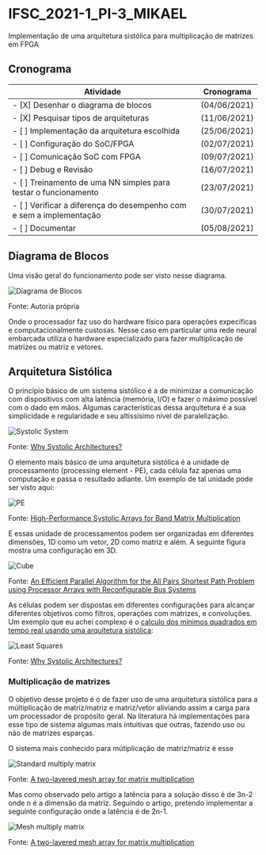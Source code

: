 # IFSC_2021-1_PI-3_MIKAEL

Implementação de uma arquitetura sistólica para multiplicação de matrizes em FPGA

## Cronograma

| Atividade | Cronograma |
|-----------|------------|
| - [X] Desenhar o diagrama de blocos   | (04/06/2021)  |
| - [X] Pesquisar tipos de arquiteturas  | (11/06/2021)  |
| - [ ] Implementação da arquitetura escolhida | (25/06/2021) |
| - [ ] Configuração do SoC/FPGA  | (02/07/2021) |
| - [ ] Comunicação SoC com FPGA  |  (09/07/2021)  |
| - [ ] Debug e Revisão  | (16/07/2021) |
| - [ ] Treinamento de uma NN simples para testar o funcionamento  | (23/07/2021) |
| - [ ] Verificar a diferença do desempenho com e sem a implementação  | (30/07/2021) |
| - [ ] Documentar  | (05/08/2021) |

## Diagrama de Blocos

Uma visão geral do funcionamento pode ser visto nesse diagrama.

![Diagrama de Blocos](./img/Diagrama_de_blocos.png)

Fonte: Autoria própria

Onde o processador faz uso do hardware físico para operações expecíficas e computacionalmente custosas. Nesse caso em particular uma rede neural embarcada utiliza o hardware especializado para fazer multiplicação de matrizes ou matriz e vetores.

## Arquitetura Sistólica

O princípio básico de um sistema sistólico é a de minimizar a comunicação com dispositivos com alta latência (memória, I/O) e fazer o máximo possível com o dado em mãos. Algumas características dessa arquitetura é a sua simplicidade e regularidade e seu altissísimo nível de paralelização.

![Systolic System](./img/systolic_architecture.png)

Fonte: [Why Systolic Architectures?](https://www.cs.virginia.edu/~smk9u/CS4330S19/kung_-_1982_-_why_systolic_architectures.pdf)

O elemento mais básico de uma arquitetura sistólica é a unidade de processamento (processing element - PE), cada célula faz apenas uma computação e passa o resultado adiante. Um exemplo de tal unidade pode ser visto aqui:

![PE](./img/Processing_Element.png)

Fonte: [High-Performance Systolic Arrays for Band Matrix Multiplication](https://ieeexplore.ieee.org/document/1464792)

E essas unidade de processamentos podem ser organizadas em diferentes dimensões, 1D como um vetor, 2D como matriz e além. A seguinte figura mostra uma configuração em 3D.

![Cube](./img/PE_configuration.png)

Fonte: [An Efficient Parallel Algorithm for the All Pairs Shortest Path Problem using Processor Arrays with Reconfigurable Bus Systems](https://citeseerx.ist.psu.edu/viewdoc/download?doi=10.1.1.1004.9008&rep=rep1&type=pdf)

As células podem ser dispostas em diferentes configurações para alcançar diferentes objetivos como filtros, operações com matrizes, e convoluções.
Um exemplo que eu achei complexo é o [calculo dos mínimos quadrados em tempo real usando uma arquitetura sistólica](http://www.eecs.harvard.edu/~htk/publication/1981-matrix-triangularization-by-systolic-arrays.pdf):

![Least Squares](./img/Least_squares_systolic.png)

Fonte: [Why Systolic Architectures?](https://www.cs.virginia.edu/~smk9u/CS4330S19/kung_-_1982_-_why_systolic_architectures.pdf)

### Multiplicação de matrizes

O objetivo desse projeto é o de fazer uso de uma arquitetura sistólica para a múltiplicação de matriz/matriz e matriz/vetor aliviando assim a carga para um processador de propósito geral. Na literatura há implementações para esse tipo de sistema algumas mais intuitivas que outras, fazendo uso ou não de matrizes esparças.

O sistema mais conhecido para mútiplicação de matriz/matriz é esse

![Standard multiply matrix](./img/standard_array.png)

Fonte: [A two-layered mesh array for matrix multiplication](https://www.sciencedirect.com/science/article/abs/pii/0167819188900786?via%3Dihub)

Mas como observado pelo artigo a latência para a solução disso é de 3n-2 onde n é a dimensão da matriz. Seguindo o artigo, pretendo implementar a seguinte configuração onde a latência é de 2n-1.

![Mesh multiply matrix](./img/mesh_array.png)

Fonte: [A two-layered mesh array for matrix multiplication](https://www.sciencedirect.com/science/article/abs/pii/0167819188900786?via%3Dihub)
